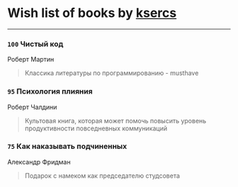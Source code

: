 # Wish list of books by [ksercs](https://plus.google.com/u/0/113010305809091482859/)
---

### `100` Чистый код
Роберт Мартин
> Классика литературы по программированию - musthave

### `95` Психология плияния
Роберт Чалдини
> Культовая книга, которая может помочь повысить уровень продуктивности повседневных коммуникаций

### `75` Как наказывать подчиненных
Александр Фридман
> Подарок с намеком как председателю студсовета

